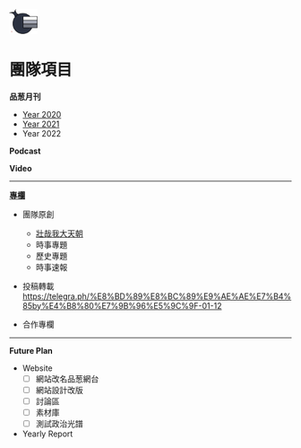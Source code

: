 <img src="Logo.png" width=10%>

# 團隊項目
**品葱月刊**
- [Year 2020](https://github.com/PincongGroup/Project-PincongMediaPlatform/releases/tag/Pincong)
- [Year 2021]()
- Year 2022

**Podcast**

**Video**

***
**[專欄](/Release)**
- 團隊原創
  - [壯哉我大天朝](/Release/專題/壯哉我大天朝)
  - 時事專題
  - 歷史專題
  - 時事速報
  
- 投稿轉載
https://telegra.ph/%E8%BD%89%E8%BC%89%E9%AE%AE%E7%B4%85by%E4%B8%80%E7%9B%96%E5%9C%9F-01-12
- 合作專欄

***
**Future Plan**
- Website
  - [ ] 網站改名品葱網台
  - [ ] 網站設計改版
  - [ ] 討論區
  - [ ] 素材庫
  - [ ] 測試政治光譜
- Yearly Report
